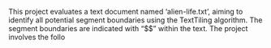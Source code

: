 This project evaluates a text document named ‘alien-life.txt’, aiming to identify all potential segment boundaries using the TextTiling algorithm. The segment boundaries are indicated with “$$” within the text. The project involves the follo